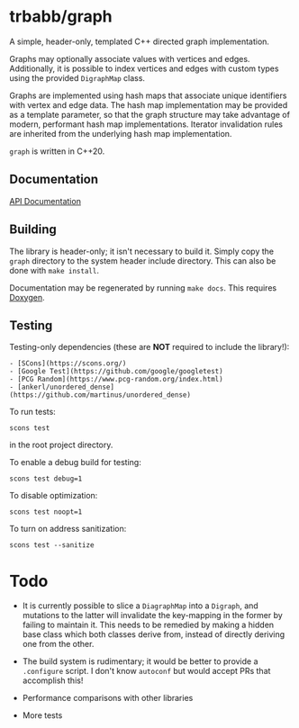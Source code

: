 # trbabb/graph

A simple, header-only, templated C++ directed graph implementation.

Graphs may optionally associate values with vertices and edges. Additionally, it
is possible to index vertices and edges with custom types using the provided `DigraphMap`
class.

Graphs are implemented using hash maps that associate unique identifiers with
vertex and edge data. The hash map implementation may be provided as a template parameter,
so that the graph structure may take advantage of modern, performant hash map implementations.
Iterator invalidation rules are inherited from the underlying hash map implementation.

`graph` is written in C++20.

## Documentation

[API Documentation](http://trbabb.github.io/graph/html/annotated.html)

## Building

The library is header-only; it isn't necessary to build it. Simply copy the `graph` directory
to the system header include directory. This can also be done with `make install`.

Documentation may be regenerated by running `make docs`. This requires
[Doxygen](https://www.doxygen.nl/).

## Testing

Testing-only dependencies (these are **NOT** required to include the library!):

    - [SCons](https://scons.org/)
    - [Google Test](https://github.com/google/googletest)
    - [PCG Random](https://www.pcg-random.org/index.html)
    - [ankerl/unordered_dense](https://github.com/martinus/unordered_dense)

To run tests:
    
    scons test
    
in the root project directory.

To enable a debug build for testing:

    scons test debug=1

To disable optimization:

    scons test noopt=1

To turn on address sanitization:

    scons test --sanitize


# Todo

- It is currently possible to slice a `DiagraphMap` into a `Digraph`, and mutations to the
latter will invalidate the key-mapping in the former by failing to maintain it. This needs to
be remedied by making a hidden base class which both classes derive from, instead of directly
deriving one from the other.

- The build system is rudimentary; it would be better to provide a `.configure` script. I don't
know `autoconf` but would accept PRs that accomplish this!

- Performance comparisons with other libraries

- More tests
